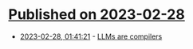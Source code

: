 # [Published on 2023-02-28](index.md)

* [2023-02-28, 01:41:21](https://lobste.rs/s/ug0alo/llms_are_compilers) - [LLMs are compilers](https://vivekhaldar.com/articles/llms-are-compilers/)
